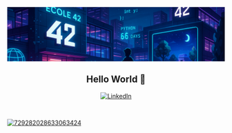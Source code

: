 <!-- Banner -->
<img align="center" src="https://github.com/be0x686172/be0x686172/blob/main/42wallpaper2.png?raw=true">

<!-- Title -->
<h2 align="center">Hello World 👋</h2>

<!-- Socials -->
<p align="center">

  <!-- LinkedIn -->
  <a href="https://linkedin.com/in/abderahmane-behar-rahala" target="_blank">
    <img src="https://raw.githubusercontent.com/rahuldkjain/github-profile-readme-generator/master/src/images/icons/Social/linked-in-alt.svg" alt="LinkedIn" height="20" width="20" />
  </a>

  &nbsp;&nbsp;&nbsp;
  
  <!-- Discord -->
  <a href="https://discordapp.com/users/729282028633063424" target="_blank"><img src="https://raw.githubusercontent.com/rahuldkjain/github-profile-readme-generator/master/src/images/icons/Social/discord.svg" alt="729282028633063424" height="20" width="20" />
  </a>
  
</p>
